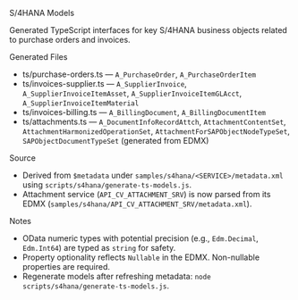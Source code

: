 S/4HANA Models

Generated TypeScript interfaces for key S/4HANA business objects related to purchase orders and invoices.

Generated Files
- ts/purchase-orders.ts — `A_PurchaseOrder`, `A_PurchaseOrderItem`
- ts/invoices-supplier.ts — `A_SupplierInvoice`, `A_SupplierInvoiceItemAsset`, `A_SupplierInvoiceItemGLAcct`, `A_SupplierInvoiceItemMaterial`
- ts/invoices-billing.ts — `A_BillingDocument`, `A_BillingDocumentItem`
- ts/attachments.ts — `A_DocumentInfoRecordAttch`, `AttachmentContentSet`, `AttachmentHarmonizedOperationSet`, `AttachmentForSAPObjectNodeTypeSet`, `SAPObjectDocumentTypeSet` (generated from EDMX)

Source
- Derived from `$metadata` under `samples/s4hana/<SERVICE>/metadata.xml` using `scripts/s4hana/generate-ts-models.js`.
- Attachment service (`API_CV_ATTACHMENT_SRV`) is now parsed from its EDMX (`samples/s4hana/API_CV_ATTACHMENT_SRV/metadata.xml`).

Notes
- OData numeric types with potential precision (e.g., `Edm.Decimal`, `Edm.Int64`) are typed as `string` for safety.
- Property optionality reflects `Nullable` in the EDMX. Non-nullable properties are required.
- Regenerate models after refreshing metadata: `node scripts/s4hana/generate-ts-models.js`.
